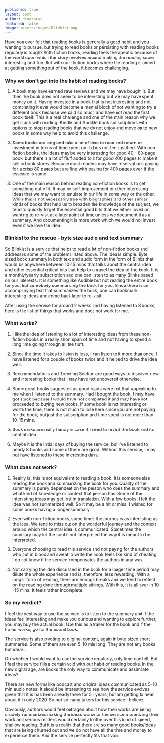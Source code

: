 ```yaml
---
published: true
layout: post
author: dinakaran
featured: false
image: assets/images/Blinkist.png
---
```


Have you ever felt that reading books is generally a good habit and you wanting to pursue,  but trying to read books or persisting with reading books regularly is tough? With fiction books, reading feels therapeutic because of the world upon which the story revolves around making the reading super interesting and fun. But with non-fiction books where the reading is aimed at getting something out of the book, it becomes challenging.

### Why we don't get into the habit of reading books?

1. A book may have earned rave reviews and we may have bought it. But then the book does not seem to be interesting but we may have spent money on it. Having invested in a book that is not interesting and not completing it ever would become a mental block of not wanting to try a different book because we paid so much and have not read the first book itself. This is a real challenge and one of the main reason why we get stuck with reading. Kindle and Audible book subscriptions with options to stop reading books that we do not enjoy and move on to new books in some way help to avoid this challenge. 

2. Some books are long and take a lot of time to read and return on investment in terms of time spent on it does not feel justified. With non-fiction books, the ideas may be very interesting for good 40 - 80-page book, but there is a lot of fluff added to it for good 400 pages to make it sell in book stores. Because most readers may have reservations paying for a crisp 80 pages but are fine with paying for 400 pages even if the essence is same.  

3. One of the main reason behind reading non-fiction books is to get something out of it. It may be self-improvement or other interesting ideas that we may want to emulate in our life in some way or the other. While this is not necessarily true with biographies and other similar kinds of books that help us to broaden the knowledge of the subject, we tend to quickly forget the essential good bits that we either loved or wanting to re-visit at a later point of time unless we document it as a summary. And documenting it is more work which we would not invest even if we love the idea. 

### Blinkist to the rescue - byte size audio and text summary

So Blinkist is a service that helps to read a lot of non-fiction books and addresses some of the problems listed above. The idea is simple. Byte sized book summary in both text and audio form in the form of Blinks that would be anywhere between 10-15 mins that talks about the central idea and other essential critical bits that help to unravel the idea of the book. It is a monthly/yearly subscription and one can listen to as many Blinks based on our interests. It is something like Audible but not reading the entire book for you, but somebody summarising the book for you. Since there is an accompanying text that summarizes the book, one can bookmark interesting ideas and come back later to re-visit.  

After using the service for around 2 weeks and having listened to 8 books, here is the list of things that works and does not work for me.

### What works? 

1. I like the idea of listening to a lot of interesting ideas from these non-fiction books in a really short span of time and not having to spend a long time going through all the fluff.   

2. Since the time it takes to listen is less, I can listen to it more than once. I have listened for a couple of books twice and it helped to drive the idea well.

3. Recommendations and Trending Section are good ways to discover new and interesting books that I may have not uncovered otherwise. 

4. Some great books suggested as good reads were not that appealing to me when I listened to the summary. Had I bought the book, I may have got stuck because I would have not completed it and may have not proceeded to buying new books. If some book is not interesting or worth the time, there is not much to lose here since you are not paying for the book, but just the subscription and time spent is not more than 10-15 mins. 

5. Bookmarks are really handy in case if I need to revisit the book and its central idea.

6. Maybe it is the initial days of buying the service, but I've listened to nearly 8 books and some of them are good. Without this service, I may not have listened to these interesting days.  

### What does not work?

1. Reality is, this is not equivalent to reading a book. It is someone else reading the book and summarizing the book for you. Quality of the summary is purely dependent on the person who does the summary and what kind of knowledge or context that person has. Some of the interesting ideas may get lost in translation. With a few books, I felt the idea was not summarized well. So it may be a hit or miss. I wished for some books having a longer summary. 

2. Even with non-fiction books, some times the journey is as interesting as the idea. We tend to miss out on the wonderful journey and the context around which the central idea is communicated. Sometimes the summary may kill the soul if not interpreted the way it is meant to be interpreted. 

3. Everyone choosing to read this service and not paying for the authors who put in blood and sweat to write the book feels like kind of cheating. I do not know if the service compensates the authors in any way.

4. Not carrying the idea discussed in the book for a longer time period may dilute the whole experience and is, therefore, less rewarding. With a longer form of reading, there are enough breaks and we tend to reflect on the reading done through multiple sittings. With this, it is all over in 10 -15 mins. It feels rather incomplete. 

### So my verdict?

I feel the best way to use the service is to listen to the summary and if the ideas feel interesting and make you curious and wanting to explore further, you may buy the actual book. Use this as a trailer for the book and if the trailer works, go for the actual book. 


The service is also pivoting to original content, again in byte sized short summaries. Some of them are even 5-10 min long. They are not any books but ideas.

On whether I would want to use the service regularly, only time can tell. But I feel the service fills a certain void with our habit of reading books. In the new digital age, are books the only way to communicate and assimilate ideas? 

There are new forms like podcast and original ideas communicated as 5-10 min audio notes. It should be interesting to see how the service evolves given that it is has been already there for 5+ years, but am getting to hear about it in only 2020. So not so many takers for this service I believe.  

Obviously, authors would feel outraged about how their works are being crudely summarized making the ideas worse or the service monetizing their work and serious readers would certainly loathe over this kind of speed, shallow reading. But it is a reality that there are so many good books/ideas that are being churned out and we do not have all the time and money to experience them. And the service perfectly fits that void. 

